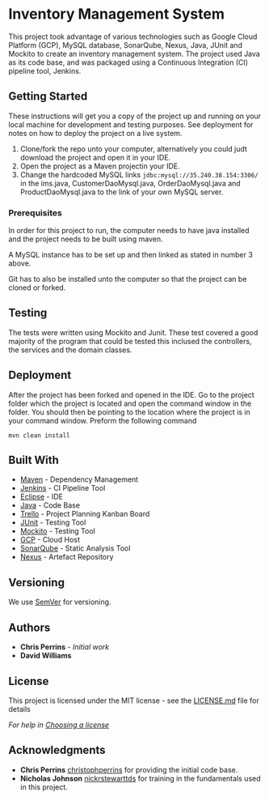 # Inventory Management System

This project took advantage of various technologies such as Google Cloud Platform (GCP), MySQL database, SonarQube, Nexus, Java, JUnit and Mockito to create an inventory management system. The project used Java as its code base, and was packaged using a Continuous Integration (CI) pipeline tool, Jenkins.

## Getting Started

These instructions will get you a copy of the project up and running on your local machine for development and testing purposes. See deployment for notes on how to deploy the project on a live system.

1. Clone/fork the repo unto your computer, alternatively you could judt download the project and open it in your IDE.
2. Open the project as a Maven projectin your IDE.
3. Change the hardcoded MySQL links `jdbc:mysql://35.240.38.154:3306/` in the ims.java, CustomerDaoMysql.java, OrderDaoMysql.java and ProductDaoMysql.java to the link of your own MySQL server.

### Prerequisites

In order for this project to run, the computer needs to have java installed and the project needs to be built using maven. 

A MySQL instance has to be set up and then linked as stated in number 3 above.

Git has to also be installed unto the computer so that the project can be cloned or forked.

## Testing

The tests were written using Mockito and Junit. These test covered a good majority of the program that could be tested this inclused the controllers, the services and the domain classes. 

## Deployment

After the project has been forked and opened in the IDE. Go to the project folder which the project is located and open the command window in the folder. You should then be pointing to the location where the project is in your command window. Preform the following command

`mvn clean install`



## Built With

* [Maven](https://maven.apache.org/) - Dependency Management
* [Jenkins](https://www.jenkins.io/) - CI Pipeline Tool
* [Eclipse](https://www.eclipse.org/) - IDE
* [Java](https://www.java.com/en/download/) - Code Base
* [Trello](https://trello.com/) - Project Planning Kanban Board
* [JUnit](https://junit.org/junit5/) - Testing Tool
* [Mockito](https://site.mockito.org/) - Testing Tool
* [GCP](https://cloud.google.com/) - Cloud Host
* [SonarQube](https://www.sonarqube.org/) - Static Analysis Tool
* [Nexus](https://www.sonatype.com/product-nexus-repository) - Artefact Repository

## Versioning

We use [SemVer](http://semver.org/) for versioning.

## Authors

* **Chris Perrins** - *Initial work* 
* **David Williams**

## License

This project is licensed under the MIT license - see the [LICENSE.md](LICENSE.md) file for details 

*For help in [Choosing a license](https://choosealicense.com/)*

## Acknowledgments
* **Chris Perrins** [christophperrins](https://github.com/christophperrins) for providing the initial code base.
* **Nicholas Johnson** [nickrstewarttds](https://github.com/nickrstewarttds) for training in the fundamentals used in this project.

